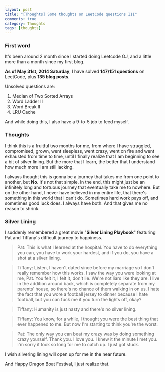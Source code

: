 ```yaml
---
layout: post
title: "[Thoughts] Some thoughts on LeetCode questions III"
comments: true
category: Thoughts
tags: [thoughts]
---
```


### First word

It's been around 2 month since I started doing Leetcode OJ, and a little more than a month since my first blog. 

__As of May 31st, 2014 Saturday__, I have solved __147/151 questions__ on LeetCode, plus __135 blog posts__. 

Unsolved questions are: 

1. Median of Two Sorted Arrays
2. Word Ladder II
3. Word Break II
4. LRU Cache

And while doing this, I also have a 9-to-5 job to feed myself. 

### Thoughts

I think this is a fruitful two months for me, from where I have struggled, compromised, grown, went sleepless, went crazy, went on fire and went exhausted from time to time, until I finally realize that I am beginning to see a bit of silver lining. But the more that I learn, the better that I understand how much more I am still lacking. 

I always thought this is gonna be a journey that takes me from one point to another, but __No__. It's not that simple. In the end, this might just be an infinitely long and tortuous journey that eventually take me to nowhere. But on the other hand, I never have believed in my entire life, that there's something in this world that I can't do. Sometimes hard work pays off, and sometimes good luck does. I always have both. And that gives me no reason to shrink. 

### Silver Lining

I suddenly remembered a great movie "__Silver Lining Playbook__" featuring Pat and Tiffany's difficult journey to happiness. 

> Pat: This is what I learned at the hospital. You have to do everything you can, you have to work your hardest, and if you do, you have a shot at a silver lining.

> Tiffany: Listen, I haven't dated since before my marriage so I don't really remember how this works. I saw the way you were looking at me, Pat. You felt it, I felt it, don't lie. We're not liars like they are. I live in the addition around back, which is completely separate from my parents' house, so there's no chance of them walking in on us. I hate the fact that you wore a football jersey to dinner because I hate football, but you can fuck me if you turn the lights off, okay?

> Tiffany: Humanity is just nasty and there's no silver lining.

> Tiffany: You know, for a while, I thought you were the best thing that ever happened to me. But now I'm starting to think you're the worst.

> Pat: The only way you can beat my crazy was by doing something crazy yourself. Thank you. I love you. I knew it the minute I met you. I'm sorry it took so long for me to catch up. I just got stuck.

I wish silvering lining will open up for me in the near future. 

And Happy Dragon Boat Festival, I just realize that. 
